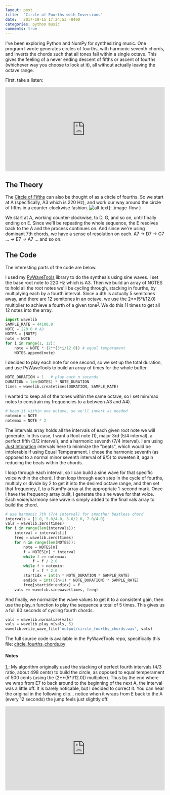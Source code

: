 ```yaml
---
layout: post
title:  "Circle of Fourths with Inversions"
date:   2017-10-15 17:24:53 -0400
categories: python music
comments: true
---
```



I've been exploring Python and NumPy for synthesizing music.  One program I wrote generates circles of fourths, with harmonic seventh chords, and inverts the chords such that all tones fall within a single octave.  This gives the feeling of a never ending descent of fifths or ascent of fourths (whichever way you choose to look at it), all without actually leaving the octave range.

First, take a listen:

<iframe width="100%" height="265" src="https://clyp.it/ki4bvt3s/widget" frameborder="0"></iframe>

## The Theory

The [Circle of Fifths](https://en.wikipedia.org/wiki/Circle_of_fifths) can also be thought of as a circle of fourths.  So we start at A (specifically, A3 which is 220 Hz), and work our way around the circle of fifths in a counter-clockwise fashion.
![alt text](https://upload.wikimedia.org/wikipedia/commons/thumb/3/33/Circle_of_fifths_deluxe_4.svg/400px-Circle_of_fifths_deluxe_4.svg.png "Circle of Fifths"){: .image-flow }

We start at A, working counter-clockwise, to D, G, and so on, until finally ending on E.  Since we'll be repeating the whole sequence, the E resolves back to the A and the process continues on.  And since we're using dominant 7th chords, we have a sense of resolution on each.  A7 -> D7 -> G7 ... -> E7 -> A7 ... and so on.

## The Code

The interesting parts of the code are below.  

I used my [PyWaveTools](https://github.com/randbrown/PyWaveTools) library to do the synthesis using sine waves. I set the base root note to 220 Hz which is A3.  Then we build an array of NOTES to hold all the root notes we'll be cycling through, stacking in fourths, by multiplying each by a fourth interval.  Since a 4th is actually 5 semitones away, and there are 12 semitones in an octave, we use the 2**(5*i/12.0) multiplier to achieve a fourth of a given tone<sup><a href="#fn1" id="ref1">1</a></sup>.  We do this 11 times to get all 12 notes into the array.


```python
import wavelib
SAMPLE_RATE = 44100.0
NOTE = 220.0 # A3
NOTES = [NOTE]
note = NOTE
for i in range(1, 12):
    note = NOTE * (2**(5*i/12.0)) # equal temperament
    NOTES.append(note)
```

I decided to play each note for one second, so we set up the total duration, and use PyWaveTools to build an array of times for the whole buffer.

```python
NOTE_DURATION = 1   # play each n seconds
DURATION = len(NOTES) * NOTE_DURATION
times = wavelib.createtimes(DURATION, SAMPLE_RATE)
```

I wanted to keep all of the tones within the same octave, so I set min/max notes to constrain my frequencies to a between A3 and A4).

```python
# keep it within one octave, so we'll invert as needed
notemin = NOTE
notemax = NOTE * 2
```

The intervals array holds all the intervals of each given root note we will generate. In this case, I want a Root note (1), major 3rd (5/4 interval), a perfect fifth (3/2 interval), and a harmonic seventh (7/4 interval).  I am using [Just Intonation](https://en.wikipedia.org/wiki/Just_intonation) intervals here to minimize the "beats", which would be intolerable if using Equal Temperament.  I chose the harmonic seventh (as opposed to a normal minor seventh interval of 9/5) to sweeten it, again reducing the beats within the chords.

I loop through each interval, so I can build a sine wave for that specific voice within the chord.  I then loop through each step in the cycle of fourths, multiply or divide by 2 to get it into the desired octave range, and then set that frequency, f, to a NumPy array at the appropriate 1-second mark.  Once I have the frequency array built, I generate the sine wave for that voice.  Each voice/harmony sine wave is simply added to the final vals array to build the chord.

```python
# use harmonic 7th (7/4 interval) for smoother beatless chord
intervals = [1.0, 5.0/4.0, 3.0/2.0, 7.0/4.0]
vals = wavelib.zero(times)
for i in range(len(intervals)):
    interval = intervals[i]
    freq = wavelib.zero(times)
    for n in range(len(NOTES)):
        note = NOTES[n]
        f = NOTES[n] * interval
        while f >= notemax:
            f = f / 2.0
        while f < notemin:
            f = f * 2.0
        startidx = int(n * NOTE_DURATION * SAMPLE_RATE)
        endidx = int(((n+1) * NOTE_DURATION) * SAMPLE_RATE)
        freq[startidx:endidx] = f
    vals += wavelib.sinewave(times, freq)
```

And finally, we normalize the wave values to get it to a consistent gain, then use the play_n function to play the sequence a total of 5 times.  This gives us a full 60 seconds of cycling fourth chords.

```python
vals = wavelib.normalize(vals)
vals = wavelib.play_n(vals, 5)
wavelib.write_wave_file('output/circle_fourths_chords.wav', vals)
```

The full source code is available in the PyWaveTools repo, specifically this file: [circle_fourths_chords.py](https://github.com/randbrown/PyWaveTools/blob/master/circle_fourths_chords.py)

#### Notes

<a id="fn1" href="#ref1">1.</a>: My algorithm originally used the stacking of perfect fourth intervals (4/3 ratio, about 498 cents) to build the circle, as opposed to equal temperament of 500 cents (using the (2**(5*i/12.0)) multiplier).  Thus by the end where we wrap from E7 to back around to the beginning of the next A, the interval was a little off.  It is barely noticable, but I decided to correct it.  You can hear the original in the following clip... notice when it wraps from E back to the A (every 12 seconds) the jump feels just slightly off.

<iframe width="100%" height="265" src="https://clyp.it/wz42dsgb/widget" frameborder="0"></iframe>
